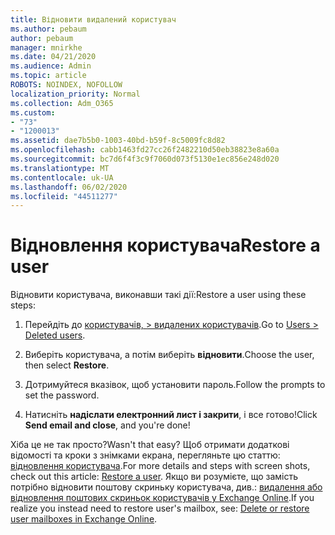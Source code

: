 ```yaml
---
title: Відновити видалений користувач
ms.author: pebaum
author: pebaum
manager: mnirkhe
ms.date: 04/21/2020
ms.audience: Admin
ms.topic: article
ROBOTS: NOINDEX, NOFOLLOW
localization_priority: Normal
ms.collection: Adm_O365
ms.custom:
- "73"
- "1200013"
ms.assetid: dae7b5b0-1003-40bd-b59f-8c5009fc8d82
ms.openlocfilehash: cabb1463fd27cc26f2482210d50eb38823e8a60a
ms.sourcegitcommit: bc7d6f4f3c9f7060d073f5130e1ec856e248d020
ms.translationtype: MT
ms.contentlocale: uk-UA
ms.lasthandoff: 06/02/2020
ms.locfileid: "44511277"
---
```

# <a name="restore-a-user"></a><span data-ttu-id="2bc77-102">Відновлення користувача</span><span class="sxs-lookup"><span data-stu-id="2bc77-102">Restore a user</span></span>

<span data-ttu-id="2bc77-103">Відновити користувача, виконавши такі дії:</span><span class="sxs-lookup"><span data-stu-id="2bc77-103">Restore a user using these steps:</span></span>
  
1. <span data-ttu-id="2bc77-104">Перейдіть до [користувачів, \> видалених користувачів](https://admin.microsoft.com/adminportal/home#/deletedusers).</span><span class="sxs-lookup"><span data-stu-id="2bc77-104">Go to [Users \> Deleted users](https://admin.microsoft.com/adminportal/home#/deletedusers).</span></span>

2. <span data-ttu-id="2bc77-105">Виберіть користувача, а потім виберіть **відновити**.</span><span class="sxs-lookup"><span data-stu-id="2bc77-105">Choose the user, then select **Restore**.</span></span>

3. <span data-ttu-id="2bc77-106">Дотримуйтеся вказівок, щоб установити пароль.</span><span class="sxs-lookup"><span data-stu-id="2bc77-106">Follow the prompts to set the password.</span></span>

4. <span data-ttu-id="2bc77-107">Натисніть **надіслати електронний лист і закрити**, і все готово!</span><span class="sxs-lookup"><span data-stu-id="2bc77-107">Click **Send email and close**, and you're done!</span></span>

<span data-ttu-id="2bc77-108">Хіба це не так просто?</span><span class="sxs-lookup"><span data-stu-id="2bc77-108">Wasn't that easy?</span></span> <span data-ttu-id="2bc77-109">Щоб отримати додаткові відомості та кроки з знімками екрана, перегляньте цю статтю: [відновлення користувача](https://docs.microsoft.com/microsoft-365/admin/add-users/restore-user).</span><span class="sxs-lookup"><span data-stu-id="2bc77-109">For more details and steps with screen shots, check out this article: [Restore a user](https://docs.microsoft.com/microsoft-365/admin/add-users/restore-user).</span></span> <span data-ttu-id="2bc77-110">Якщо ви розумієте, що замість потрібно відновити поштову скриньку користувача, див.: [видалення або відновлення поштових скриньок користувачів у Exchange Online](https://docs.microsoft.com/exchange/recipients-in-exchange-online/delete-or-restore-mailboxes).</span><span class="sxs-lookup"><span data-stu-id="2bc77-110">If you realize you instead need to restore user's mailbox, see: [Delete or restore user mailboxes in Exchange Online](https://docs.microsoft.com/exchange/recipients-in-exchange-online/delete-or-restore-mailboxes).</span></span>